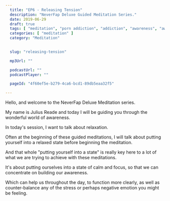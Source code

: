 ```yaml
---
  title: "EP6 - Releasing Tension"
  description: "NeverFap Deluxe Guided Meditation Series."
  date: 2019-06-29
  draft: true
  tags: [ "meditation", "porn addiction", "addiction", "awareness", "awareness exercises", "perspective", "nofap", "neverfap", "neverfap deluxe" ]
  categories: [ "meditation" ]
  category: "Meditation"

  
  slug: "releasing-tension"

  mp3Url: ""

  podcastUrl: ""
  podcastPlayer: ""

  pageId: "4f60ef5e-b279-4ca6-bcd1-89db5eaa32f5"

---
```


Hello, and welcome to the NeverFap Deluxe Meditation series.

My name is Julius Reade and today I will be guiding you through the wonderful world of awareness.

In today's session, I want to talk about relaxation.

Often at the beginning of these guided meditations, I will talk about putting yourself into a relaxed state before beginning the meditation.

And that whole "putting yourself into a state" is really key here to a lot of what we are trying to achieve with these meditations.

It's about putting ourselves into a state of calm and focus, so that we can concentrate on building our awareness.

Which can help us throughout the day, to function more clearly, as well as counter-balance any of the stress or perhaps negative emotion you might be feeling.


